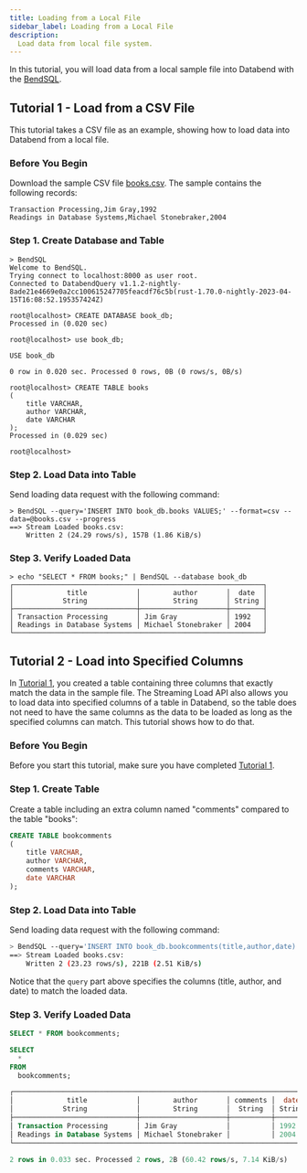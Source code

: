 ```yaml
---
title: Loading from a Local File
sidebar_label: Loading from a Local File
description:
  Load data from local file system.
---
```


In this tutorial, you will load data from a local sample file into Databend with the [BendSQL](../11-integrations/30-access-tool/01-bendsql.md).

## Tutorial 1 - Load from a CSV File

This tutorial takes a CSV file as an example, showing how to load data into Databend from a local file.

### Before You Begin

Download the sample CSV file [books.csv](https://datafuse-1253727613.cos.ap-hongkong.myqcloud.com/data/books.csv). The sample contains the following records:

```
Transaction Processing,Jim Gray,1992
Readings in Database Systems,Michael Stonebraker,2004
```

### Step 1. Create Database and Table

```shell
> BendSQL
Welcome to BendSQL.
Trying connect to localhost:8000 as user root.
Connected to DatabendQuery v1.1.2-nightly-8ade21e4669e0a2cc100615247705feacdf76c5b(rust-1.70.0-nightly-2023-04-15T16:08:52.195357424Z)

root@localhost> CREATE DATABASE book_db;
Processed in (0.020 sec)

root@localhost> use book_db;

USE book_db

0 row in 0.020 sec. Processed 0 rows, 0B (0 rows/s, 0B/s)

root@localhost> CREATE TABLE books
(
    title VARCHAR,
    author VARCHAR,
    date VARCHAR
);
Processed in (0.029 sec)

root@localhost>
```

### Step 2. Load Data into Table

Send loading data request with the following command:

```shell
> BendSQL --query='INSERT INTO book_db.books VALUES;' --format=csv --data=@books.csv --progress
==> Stream Loaded books.csv:
    Written 2 (24.29 rows/s), 157B (1.86 KiB/s)
```

### Step 3. Verify Loaded Data

```shell
> echo "SELECT * FROM books;" | BendSQL --database book_db
┌─────────────────────────────────────────────────────────────┐
│             title            │        author       │  date  │
│            String            │        String       │ String │
├──────────────────────────────┼─────────────────────┼────────┤
│ Transaction Processing       │ Jim Gray            │ 1992   │
│ Readings in Database Systems │ Michael Stonebraker │ 2004   │
└─────────────────────────────────────────────────────────────┘
```

## Tutorial 2 - Load into Specified Columns

In [Tutorial 1](#tutorial-1---load-from-a-csv-file), you created a table containing three columns that exactly match the data in the sample file. The Streaming Load API also allows you to load data into specified columns of a table in Databend, so the table does not need to have the same columns as the data to be loaded as long as the specified columns can match. This tutorial shows how to do that.

### Before You Begin

Before you start this tutorial, make sure you have completed [Tutorial 1](#tutorial-1---load-from-a-csv-file).

### Step 1. Create Table

Create a table including an extra column named "comments" compared to the table "books":

```sql
CREATE TABLE bookcomments
(
    title VARCHAR,
    author VARCHAR,
    comments VARCHAR,
    date VARCHAR
);
```

### Step 2. Load Data into Table

Send loading data request with the following command:

```bash
> BendSQL --query='INSERT INTO book_db.bookcomments(title,author,date) VALUES;' --format=csv --data=@books.csv --progress
==> Stream Loaded books.csv:
    Written 2 (23.23 rows/s), 221B (2.51 KiB/s)
```

Notice that the `query` part above specifies the columns (title, author, and date) to match the loaded data.

### Step 3. Verify Loaded Data

```sql
SELECT * FROM bookcomments;

SELECT
  *
FROM
  bookcomments;

┌────────────────────────────────────────────────────────────────────────┐
│             title            │        author       │ comments │  date  │
│            String            │        String       │  String  │ String │
├──────────────────────────────┼─────────────────────┼──────────┼────────┤
│ Transaction Processing       │ Jim Gray            │          │ 1992   │
│ Readings in Database Systems │ Michael Stonebraker │          │ 2004   │
└────────────────────────────────────────────────────────────────────────┘

2 rows in 0.033 sec. Processed 2 rows, 2B (60.42 rows/s, 7.14 KiB/s)
```
